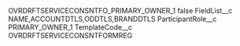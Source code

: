 <?xml version="1.0" encoding="UTF-8"?>
<CustomMetadata xmlns="http://soap.sforce.com/2006/04/metadata" xmlns:xsi="http://www.w3.org/2001/XMLSchema-instance" xmlns:xsd="http://www.w3.org/2001/XMLSchema">
    <label>OVRDRFTSERVICECONSNTFO_PRIMARY_OWNER_1</label>
    <protected>false</protected>
    <values>
        <field>FieldList__c</field>
        <value xsi:type="xsd:string">NAME,ACCOUNTDTLS,ODDTLS,BRANDDTLS</value>
    </values>
    <values>
        <field>ParticipantRole__c</field>
        <value xsi:type="xsd:string">PRIMARY_OWNER_1</value>
    </values>
    <values>
        <field>TemplateCode__c</field>
        <value xsi:type="xsd:string">OVRDRFTSERVICECONSNTFORMREG</value>
    </values>
</CustomMetadata>
